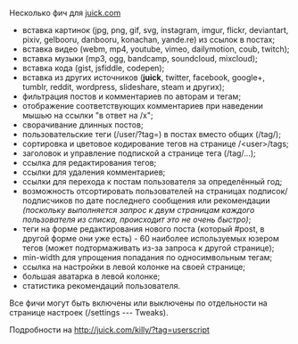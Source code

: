 Несколько фич для [juick.com](http://juick.com/)

* вставка картинок (jpg, png, gif, svg, instagram, imgur, flickr, deviantart, pixiv, gelbooru, danbooru, konachan, yande.re) из ссылок в постах;
* вставка видео (webm, mp4, youtube, vimeo, dailymotion, coub, twitch);
* вставка музыки (mp3, ogg, bandcamp, soundcloud, mixcloud);
* вставка кода (gist, jsfiddle, codepen);
* вставка из других источников (**juick**, twitter, facebook, google+, tumblr, reddit, wordpress, slideshare, steam и других);
* фильтрация постов и комментариев по авторам и тегам;
* отображение соответствующих комментариев при наведении мышью на ссылки "в ответ на /x";
* сворачивание длинных постов;
* пользовательские теги (/user/?tag=) в постах вместо общих (/tag/);
* сортировка и цветовое кодирование тегов на странице /&lt;user&gt;/tags;
* заголовок и управление подпиской а странице тега (/tag/...);
* ссылка для редактирования тегов;
* ссылки для удаления комментариев;
* ссылки для перехода к постам пользователя за определённый год;
* возможность отсортировать пользователей на страницах подписок/подписчиков по дате последнего сообщения или рекомендации _(поскольку выполняется запрос к двум страницам каждого пользователя из списка, происходит это не очень быстро)_;
* теги на форме редактирования нового поста (который #post, в другой форме они уже есть) - 60 наиболее используемых юзером тегов (может подтормаживать из-за запроса к другой странице);
* min-width для упрощения попадания по односимвольным тегам;
* ссылка на настройки в левой колонке на своей странице;
* большая аватарка в левой колонке;
* статистика рекомендаций пользователя.

Все фичи могут быть включены или выключены по отдельности на странице настроек (/settings --- Tweaks).

Подробности на http://juick.com/killy/?tag=userscript